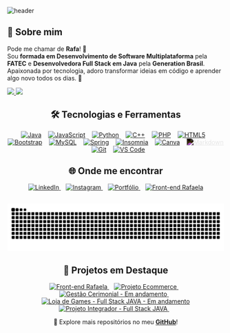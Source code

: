 ![header](https://capsule-render.vercel.app/api?type=waving&height=180&text=Aprendendo%2C%20compartilhando%20e%20codando%20todos%20os%20dias!&fontSize=32&fontAlign=50&fontAlignY=35&color=0:6EE7F9,100:8B5CF6&animation=twinkling)






## 🚀 Sobre mim  
Pode me chamar de **Rafa**! 💜  
Sou **formada em Desenvolvimento de Software Multiplataforma** pela **FATEC** e **Desenvolvedora Full Stack em Java** pela **Generation Brasil**.  
Apaixonada por tecnologia, adoro transformar ideias em código e aprender algo novo todos os dias. 🚀

<div>
    <a href="https://github.com/LemesdeMorais">
        <img height="180cm" src="https://github-readme-stats.vercel.app/api?username=LemesdeMorais&show_icons=true&theme=darcula&include_all_commits=true&count_private=true"/>
    </a>
    <a href="https://github.com/LemesdeMorais">
        <img height="180cm" src="https://github-readme-stats.vercel.app/api/top-langs/?username=LemesdeMorais&layout=compact&langs_count=16&theme=darcula"/>
    </a>
</div>

##

<h2 align="center">🛠️ Tecnologias e Ferramentas</h2>

<p align="center">
  <a href="#"><img alt="Java" height="40" width="50" src="https://cdn.jsdelivr.net/gh/devicons/devicon@latest/icons/java/java-original.svg" style="transition: transform 0.3s;" onmouseover="this.style.transform='scale(1.2)';" onmouseout="this.style.transform='scale(1)';"/></a>
  &nbsp;&nbsp;
  <a href="#"><img alt="JavaScript" height="40" width="50" src="https://cdn.jsdelivr.net/gh/devicons/devicon@latest/icons/javascript/javascript-original.svg" style="transition: transform 0.3s;" onmouseover="this.style.transform='scale(1.2)';" onmouseout="this.style.transform='scale(1)';"/></a>
  &nbsp;&nbsp;
  <a href="#"><img alt="Python" height="40" width="50" src="https://cdn.jsdelivr.net/gh/devicons/devicon@latest/icons/python/python-original.svg" style="transition: transform 0.3s;" onmouseover="this.style.transform='scale(1.2)';" onmouseout="this.style.transform='scale(1)';"/></a>
  &nbsp;&nbsp;
  <a href="#"><img alt="C++" height="40" width="50" src="https://cdn.jsdelivr.net/gh/devicons/devicon@latest/icons/cplusplus/cplusplus-original.svg" style="transition: transform 0.3s;" onmouseover="this.style.transform='scale(1.2)';" onmouseout="this.style.transform='scale(1)';"/></a>
  &nbsp;&nbsp;
  <a href="#"><img alt="PHP" height="40" width="50" src="https://cdn.jsdelivr.net/gh/devicons/devicon@latest/icons/php/php-original.svg" style="transition: transform 0.3s;" onmouseover="this.style.transform='scale(1.2)';" onmouseout="this.style.transform='scale(1)';"/></a>
  &nbsp;&nbsp;
  <a href="#"><img alt="HTML5" height="40" width="50" src="https://cdn.jsdelivr.net/gh/devicons/devicon@latest/icons/html5/html5-original.svg" style="transition: transform 0.3s;" onmouseover="this.style.transform='scale(1.2)';" onmouseout="this.style.transform='scale(1)';"/></a>
  &nbsp;&nbsp;
  <a href="#"><img alt="Bootstrap" height="40" width="50" src="https://cdn.jsdelivr.net/gh/devicons/devicon@latest/icons/bootstrap/bootstrap-original.svg" style="transition: transform 0.3s;" onmouseover="this.style.transform='scale(1.2)';" onmouseout="this.style.transform='scale(1)';"/></a>
  &nbsp;&nbsp;
  <a href="#"><img alt="MySQL" height="40" width="50" src="https://cdn.jsdelivr.net/gh/devicons/devicon@latest/icons/mysql/mysql-original-wordmark.svg" style="transition: transform 0.3s;" onmouseover="this.style.transform='scale(1.2)';" onmouseout="this.style.transform='scale(1)';"/></a>
  &nbsp;&nbsp;
  <a href="#"><img alt="Spring" height="40" width="50" src="https://cdn.jsdelivr.net/gh/devicons/devicon@latest/icons/spring/spring-original.svg" style="transition: transform 0.3s;" onmouseover="this.style.transform='scale(1.2)';" onmouseout="this.style.transform='scale(1)';"/></a>
  &nbsp;&nbsp;
  <a href="#"><img alt="Insomnia" height="40" width="50" src="https://cdn.jsdelivr.net/gh/devicons/devicon@latest/icons/insomnia/insomnia-original.svg" style="transition: transform 0.3s;" onmouseover="this.style.transform='scale(1.2)';" onmouseout="this.style.transform='scale(1)';"/></a>
  &nbsp;&nbsp;
  <a href="#"><img alt="Canva" height="40" width="50" src="https://cdn.jsdelivr.net/gh/devicons/devicon@latest/icons/canva/canva-original.svg" style="transition: transform 0.3s;" onmouseover="this.style.transform='scale(1.2)';" onmouseout="this.style.transform='scale(1)';"/></a>
  &nbsp;&nbsp;
  <a href="#"><img alt="Markdown" height="40" width="50" src="https://cdn.jsdelivr.net/gh/devicons/devicon@latest/icons/markdown/markdown-original.svg" style="filter: invert(1); transition: transform 0.3s;" onmouseover="this.style.transform='scale(1.2)';" onmouseout="this.style.transform='scale(1)';"/></a>
  &nbsp;&nbsp;
  <a href="#"><img alt="Git" height="40" width="50" src="https://cdn.jsdelivr.net/gh/devicons/devicon@latest/icons/git/git-original.svg" style="transition: transform 0.3s;" onmouseover="this.style.transform='scale(1.2)';" onmouseout="this.style.transform='scale(1)';"/></a>
  &nbsp;&nbsp;
  <a href="#"><img alt="VS Code" height="40" width="50" src="https://cdn.jsdelivr.net/gh/devicons/devicon@latest/icons/vscode/vscode-original.svg" style="transition: transform 0.3s;" onmouseover="this.style.transform='scale(1.2)';" onmouseout="this.style.transform='scale(1)';"/></a>
</p>





##

<h2 align="center">🌐 Onde me encontrar</h2>

<p align="center">
  <a href="https://www.linkedin.com/in/rafaela-morais-a310861b6/" target="_blank">
    <img alt="LinkedIn" height="35" src="https://img.shields.io/badge/LinkedIn-0077B5?style=for-the-badge&logo=linkedin&logoColor=white">
  </a>
  &nbsp;&nbsp;
  <a href="https://www.instagram.com/raafalemes/" target="_blank">
    <img alt="Instagram" height="35" src="https://img.shields.io/badge/Instagram-E4405F?style=for-the-badge&logo=instagram&logoColor=white">
  </a>
  &nbsp;&nbsp;
  <a href="https://portfolio-rafaela.vercel.app/" target="_blank">
    <img alt="Portfólio" height="35" src="https://img.shields.io/badge/Portfólio-000000?style=for-the-badge&logo=vercel&logoColor=white">
  </a>
  &nbsp;&nbsp;
  <a href="https://lemesdemorais.github.io/Front-end-Rafaela/" target="_blank">
    <img alt="Front-end Rafaela" height="35" src="https://img.shields.io/badge/Site%20Pessoal-8B5CF6?style=for-the-badge&logo=githubpages&logoColor=white">
  </a>
</p>


##

<picture>
  <source media="(prefers-color-scheme: dark)" srcset="https://raw.githubusercontent.com/LemesdeMorais/LemesdeMorais/output/github-contribution-grid-snake-dark.svg">
  <source media="(prefers-color-scheme: light)" srcset="https://raw.githubusercontent.com/LemesdeMorais/LemesdeMorais/output/github-contribution-grid-snake.svg">
  <img alt="github contribution grid snake animation" src="https://raw.githubusercontent.com/LemesdeMorais/LemesdeMorais/output/github-contribution-grid-snake.svg">
</picture>



<h2 align="center">🚀 Projetos em Destaque</h2>



<p align="center">
  <!-- Projeto Front-end Rafaela -->
  <a href="https://github.com/LemesdeMorais/Front-end-Rafaela" target="_blank">
    <img alt="Front-end Rafaela" height="120" src="https://github-readme-stats.vercel.app/api/pin/?username=LemesdeMorais&repo=Front-end-Rafaela&theme=radical&border_color=8B5CF6&title_color=8B5CF6&icon_color=6EE7F9&bg_color=0d1117" />
  </a>
  &nbsp;&nbsp;

  <!-- Projeto Ecommerce -->
  <a href="https://github.com/jmcardoso18/2025.1-PI-2-Semestre" target="_blank">
    <img alt="Projeto Ecommerce" height="120" src="https://github-readme-stats.vercel.app/api/pin/?username=jmcardoso18&repo=2025.1-PI-2-Semestre&theme=radical&border_color=8B5CF6&title_color=8B5CF6&icon_color=6EE7F9&bg_color=0d1117" />
  </a>
  &nbsp;&nbsp;

  <!-- Projeto Gestão Cerimonial -->
  <a href="https://github.com/jmcardoso18/PI_3Semestre_2-2025" target="_blank">
    <img alt="Gestão Cerimonial - Em andamento" height="120" src="https://github-readme-stats.vercel.app/api/pin/?username=jmcardoso18&repo=PI_3Semestre_2-2025&theme=radical&border_color=8B5CF6&title_color=8B5CF6&icon_color=6EE7F9&bg_color=0d1117" />
  </a>
  &nbsp;&nbsp;

  <!-- Loja de Games -->
  <a href="https://github.com/LemesdeMorais/lojadegames" target="_blank">
    <img alt="Loja de Games - Full Stack JAVA - Em andamento" height="120" src="https://github-readme-stats.vercel.app/api/pin/?username=LemesdeMorais&repo=lojadegames&theme=radical&border_color=8B5CF6&title_color=8B5CF6&icon_color=6EE7F9&bg_color=0d1117" />
  </a>


<a href="https://github.com/Projeto-Integrador-Grupo-01" target="_blank">
  <img alt="Projeto Integrador - Full Stack JAVA" height="120" src="https://img.shields.io/badge/Projeto%20Integrador-Full%20Stack%20JAVA-8B5CF6?style=for-the-badge&logo=github&logoColor=white" />
</a>
&nbsp;&nbsp;
  
</p>



<p align="center">
  🌟 Explore mais repositórios no meu <a href="https://github.com/LemesdeMorais?tab=repositories" target="_blank"><b>GitHub</b></a>!
</p>







